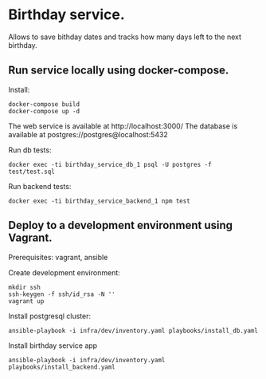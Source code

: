 
# Birthday service.

Allows to save bithday dates and tracks how many days left to the next birthday.

## Run service locally using docker-compose.


Install:

```
docker-compose build
docker-compose up -d
```

The web service is available at http://localhost:3000/
The database is available at postgres://postgres@localhost:5432

Run db tests:

```
docker exec -ti birthday_service_db_1 psql -U postgres -f test/test.sql
```

Run backend tests:

```
docker exec -ti birthday_service_backend_1 npm test
```

## Deploy to a development environment using Vagrant.

Prerequisites: vagrant, ansible

Create development environment:

```
mkdir ssh
ssh-keygen -f ssh/id_rsa -N ''
vagrant up
```

Install postgresql cluster:

```
ansible-playbook -i infra/dev/inventory.yaml playbooks/install_db.yaml
```

Install birthday service app

```
ansible-playbook -i infra/dev/inventory.yaml playbooks/install_backend.yaml
```
